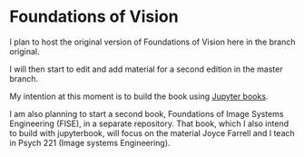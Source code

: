 # Foundations of Vision

I plan to host the original version of Foundations of Vision here in the branch original.

I will then start to edit and add material for a second edition in the master branch. 

My intention at this moment is to build the book using [Jupyter books](https://jupyterbook.org/intro.html).

I am also planning to start a second book, Foundations of Image Systems Engineering (FISE), in a separate repository.   That book, which I also intend to build with jupyterbook, will focus on the material Joyce Farrell and I teach in Psych 221 (Image systems Engineering).
